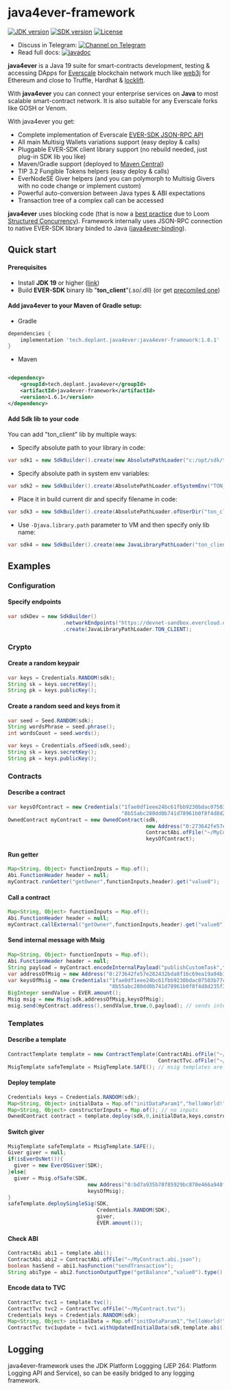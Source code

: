 # java4ever-framework

[![JDK version](https://img.shields.io/badge/Java-19+-green.svg)](https://shields.io/)
[![SDK version](https://img.shields.io/badge/EVER%20SDK-v1.42.1-orange)](https://github.com/tonlabs/ever-sdk)
[![License](https://img.shields.io/badge/License-Apache%202.0-brown.svg)](https://shields.io/)

* Discuss in
  Telegram: [![Channel on Telegram](https://img.shields.io/badge/chat-on%20telegram-9cf.svg)](https://t.me/deplant\_chat\_en)
* Read full
  docs: [![javadoc](https://javadoc.io/badge2/tech.deplant.java4ever/java4ever-framework/javadoc.svg)](https://javadoc.io/doc/tech.deplant.java4ever/java4ever-framework)

**java4ever** is a Java 19 suite for smart-contracts development, testing & accessing DApps for
[Everscale](https://everscale.network/) blockchain network much like [web3j](https://github.com/web3j/web3j) for
Ethereum and close to Truffle, Hardhat & [locklift](https://github.com/broxus/locklift).

With **java4ever** you can connect your enterprise services on **Java** to
most scalable smart-contract network. It is also suitable for any Everscale forks like GOSH or Venom.

With java4ever you get:

* Complete implementation of
  Everscale [EVER-SDK JSON-RPC API](https://github.com/tonlabs/ever-sdk/blob/master/docs/SUMMARY.md)
* All main Multisig Wallets variations support (easy deploy & calls)
* Pluggable EVER-SDK client library support (no rebuild needed, just plug-in SDK lib you like)
* Maven/Gradle support (deployed
  to [Maven Central](https://mvnrepository.com/artifact/tech.deplant.java4ever/java4ever-framework))
* TIP 3.2 Fungible Tokens helpers (easy deploy & calls)
* EverNodeSE Giver helpers (and you can polymorph to Multisig Givers with no code change or implement custom)
* Powerful auto-conversion between Java types & ABI expectations
* Transaction tree of a complex call can be accessed

**java4ever** uses blocking code (that is now
a [best practice](https://github.com/alexcheng1982/jdk-loom-faq#structured-concurrency)
due to Loom [Structured Concurrency](https://openjdk.org/jeps/428)).
Framework internally uses JSON-RPC connection to native EVER-SDK library binded to
Java ([java4ever-binding](https://github.com/deplant/java4ever-binding)).

## Quick start

#### Prerequisites

* Install **JDK 19** or higher ([link](https://adoptium.net/temurin/releases?version=19))
* Build **EVER-SDK** binary lib "**ton_client**"(.so/.dll) (or
  get [precomiled one](https://github.com/tonlabs/ever-sdk/blob/master/README.md#download-precompiled-binaries))

#### Add java4ever to your Maven of Gradle setup:

* Gradle

```groovy
dependencies {
    implementation 'tech.deplant.java4ever:java4ever-framework:1.6.1'
}
```

* Maven

```xml

<dependency>
    <groupId>tech.deplant.java4ever</groupId>
    <artifactId>java4ever-framework</artifactId>
    <version>1.6.1</version>
</dependency>
```

#### Add Sdk lib to your code

You can add "ton_client" lib by multiple ways:

* Specify absolute path to your library in code:

```java
var sdk1 = new SdkBuilder().create(new AbsolutePathLoader("c:/opt/sdk/ton_client.dll"));
```

* Specify absolute path in system env variables:

```java
var sdk2 = new SdkBuilder().create(AbsolutePathLoader.ofSystemEnv("TON_CLIENT_LIB_PATH"));
```

* Place it in build current dir and specify filename in code:

```java
var sdk3 = new SdkBuilder().create(AbsolutePathLoader.ofUserDir("ton_client.so"));
```

* Use `-Djava.library.path` parameter to VM and then specify only lib name:

```java
var sdk4 = new SdkBuilder().create(new JavaLibraryPathLoader("ton_client"));
```

## Examples

### Configuration

#### Specify endpoints

```java
var sdkDev = new SdkBuilder()
                  .networkEndpoints("https://devnet-sandbox.evercloud.dev/graphql")
                  .create(JavaLibraryPathLoader.TON_CLIENT);
```

### Crypto

#### Create a random keypair

```java
var keys = Credentials.RANDOM(sdk);
String sk = keys.secretKey();
String pk = keys.publicKey();
```

#### Create a random seed and keys from it

```java
var seed = Seed.RANDOM(sdk);
String wordsPhrase = seed.phrase();
int wordsCount = seed.words();

var keys = Credentials.ofSeed(sdk,seed);
String sk = keys.secretKey();
String pk = keys.publicKey();
```

### Contracts

#### Describe a contract

```java
var keysOfContract = new Credentials("1fae0df1eee24bc61fbb9230bdac07503b77ceac7700651bec8250df97b6f94f",
                                     "8b55abc280dd0b741d78961b0f8f4d8d235f30f122bc5829b6e598e71331c01c");
OwnedContract myContract = new OwnedContract(sdk,
                                             new Address("0:273642fe57e282432bda8f16c69ea19a94b13db05986e11585a5121bcfec3fe0"),
                                             ContractAbi.ofFile("~/MyContract.abi.json"),
                                             keysOfContract);
```

#### Run getter

```java
Map<String, Object> functionInputs = Map.of();
Abi.FunctionHeader header = null;
myContract.runGetter("getOwner",functionInputs,header).get("value0");
```

#### Call a contract

```java
Map<String, Object> functionInputs = Map.of();
Abi.FunctionHeader header = null;
myContract.callExternal("getOwner",functionInputs,header).get("value0");
```

#### Send internal message with Msig

```java
Map<String, Object> functionInputs = Map.of();
Abi.FunctionHeader header = null;
String payload = myContract.encodeInternalPayload("publishCustomTask",functionInputs,header);
var addressOfMsig = new Address("0:273642fe57e282432bda8f16c69ea19a94b13db05986e11585a5121bcfec3fe0");
var keysOfMsig = new Credentials("1fae0df1eee24bc61fbb9230bdac07503b77ceac7700651bec8250df97b6f94f",
                                 "8b55abc280dd0b741d78961b0f8f4d8d235f30f122bc5829b6e598e71331c01c");
BigInteger sendValue = EVER.amount();
Msig msig = new Msig(sdk,addressOfMsig,keysOfMsig);
msig.send(myContract.address(),sendValue,true,0,payload); // sends internal message with payload
```

### Templates

#### Describe a template

```java
ContractTemplate template = new ContractTemplate(ContractAbi.ofFile("~/MyContract.abi.json"),
                                                 ContractTvc.ofFile("~/MyContract.tvc"));
MsigTemplate safeTemplate = MsigTemplate.SAFE(); // msig templates are included
```

#### Deploy template

```java
Credentials keys = Credentials.RANDOM(sdk);
Map<String, Object> initialData = Map.of("initDataParam1","helloWorld!"); // one static initData var
Map<String, Object> constructorInputs = Map.of(); // no inputs
OwnedContract contract = template.deploy(sdk,0,initialData,keys,constructorInputs);
```

#### Switch giver

```java
MsigTemplate safeTemplate = MsigTemplate.SAFE();
Giver giver = null;
if(isEverOsNet()){
  giver = new EverOSGiver(SDK);
}else{
  giver = Msig.ofSafe(SDK,
                          new Address("0:bd7a935b78f85929bc870e466a948f5b9927ac17299f9e45213c598979b83bef"),
                          keysOfMsig);
}
safeTemplate.deploySingleSig(SDK,
                             Credentials.RANDOM(SDK),
                             giver,
                             EVER.amount());
```

#### Check ABI

```java
ContractAbi abi1 = template.abi();
ContractAbi abi2 = ContractAbi.ofFile("~/MyContract.abi.json");
boolean hasSend = abi1.hasFunction("sendTransaction");
String abiType = abi2.functionOutputType("getBalance","value0").type();
```

#### Encode data to TVC

```java
ContractTvc tvc1 = template.tvc();
ContractTvc tvc2 = ContractTvc.ofFile("~/MyContract.tvc");
Credentials keys = Credentials.RANDOM(sdk);
Map<String, Object> initialData = Map.of("initDataParam1","helloWorld!"); // one static initData var
ContractTvc tvc1update = tvc1.withUpdatedInitialData(sdk,template.abi(),initialData,keys.publicKey());
```

## Logging

java4ever-framework uses the JDK Platform Loggging (JEP 264: Platform Logging API and Service),
so can be easily bridged to any logging framework.